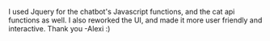 I used Jquery for the chatbot's Javascript functions, and the cat api functions as well. I also reworked the UI, and made it more user friendly and interactive. Thank you -Alexi :)
